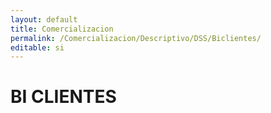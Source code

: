 ```yaml
---
layout: default
title: Comercializacion
permalink: /Comercializacion/Descriptivo/DSS/Biclientes/
editable: si
---
```


# BI CLIENTES
